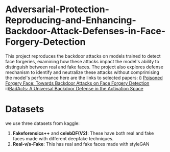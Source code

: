 # Adversarial-Protection-Reproducing-and-Enhancing-Backdoor-Attack-Defenses-in-Face-Forgery-Detection
  This project reproduces the backdoor attacks on models trained to detect face forgeries, examining how these attacks impact the model's ability to distinguish between real and fake faces.
  The project also explores defense mechanism to identify and neutralize these attacks without comprimising the model's performance
  here are the links to selected papers:
   i) [Poisoned Forgery Face: Towards Backdoor Attacks on Face Forgery Detection](https://arxiv.org/abs/2402.11473v1)
   ii)[BadActs: A Universal Backdoor Defense in the Activation Space](https://arxiv.org/abs/2405.11227v1)
# Datasets
we use three datasets from kaggle:
1. **Fakeforensics++** and **celebDF(V2)**: These have both real and fake faces made with different deepfake techniques.
2. **Real-v/s-Fake**: This has real and fake faces made with styleGAN
